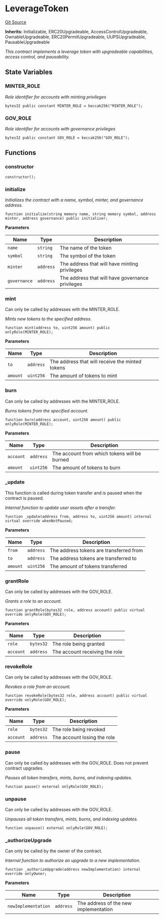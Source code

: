 # LeverageToken
[Git Source](https://github.com/Convexity-Research/plaza-evm/blob/6476279397e46b4a2f67f3c7fe6b87911498d73b/src/LeverageToken.sol)

**Inherits:**
Initializable, ERC20Upgradeable, AccessControlUpgradeable, OwnableUpgradeable, ERC20PermitUpgradeable, UUPSUpgradeable, PausableUpgradeable

*This contract implements a leverage token with upgradeable capabilities, access control, and pausability.*


## State Variables
### MINTER_ROLE
*Role identifier for accounts with minting privileges*


```solidity
bytes32 public constant MINTER_ROLE = keccak256("MINTER_ROLE");
```


### GOV_ROLE
*Role identifier for accounts with governance privileges*


```solidity
bytes32 public constant GOV_ROLE = keccak256("GOV_ROLE");
```


## Functions
### constructor


```solidity
constructor();
```

### initialize

*Initializes the contract with a name, symbol, minter, and governance address.*


```solidity
function initialize(string memory name, string memory symbol, address minter, address governance) public initializer;
```
**Parameters**

|Name|Type|Description|
|----|----|-----------|
|`name`|`string`|The name of the token|
|`symbol`|`string`|The symbol of the token|
|`minter`|`address`|The address that will have minting privileges|
|`governance`|`address`|The address that will have governance privileges|


### mint

Can only be called by addresses with the MINTER_ROLE.

*Mints new tokens to the specified address.*


```solidity
function mint(address to, uint256 amount) public onlyRole(MINTER_ROLE);
```
**Parameters**

|Name|Type|Description|
|----|----|-----------|
|`to`|`address`|The address that will receive the minted tokens|
|`amount`|`uint256`|The amount of tokens to mint|


### burn

Can only be called by addresses with the MINTER_ROLE.

*Burns tokens from the specified account.*


```solidity
function burn(address account, uint256 amount) public onlyRole(MINTER_ROLE);
```
**Parameters**

|Name|Type|Description|
|----|----|-----------|
|`account`|`address`|The account from which tokens will be burned|
|`amount`|`uint256`|The amount of tokens to burn|


### _update

This function is called during token transfer and is paused when the contract is paused.

*Internal function to update user assets after a transfer.*


```solidity
function _update(address from, address to, uint256 amount) internal virtual override whenNotPaused;
```
**Parameters**

|Name|Type|Description|
|----|----|-----------|
|`from`|`address`|The address tokens are transferred from|
|`to`|`address`|The address tokens are transferred to|
|`amount`|`uint256`|The amount of tokens transferred|


### grantRole

Can only be called by addresses with the GOV_ROLE.

*Grants a role to an account.*


```solidity
function grantRole(bytes32 role, address account) public virtual override onlyRole(GOV_ROLE);
```
**Parameters**

|Name|Type|Description|
|----|----|-----------|
|`role`|`bytes32`|The role being granted|
|`account`|`address`|The account receiving the role|


### revokeRole

Can only be called by addresses with the GOV_ROLE.

*Revokes a role from an account.*


```solidity
function revokeRole(bytes32 role, address account) public virtual override onlyRole(GOV_ROLE);
```
**Parameters**

|Name|Type|Description|
|----|----|-----------|
|`role`|`bytes32`|The role being revoked|
|`account`|`address`|The account losing the role|


### pause

Can only be called by addresses with the GOV_ROLE. Does not prevent contract upgrades.

*Pauses all token transfers, mints, burns, and indexing updates.*


```solidity
function pause() external onlyRole(GOV_ROLE);
```

### unpause

Can only be called by addresses with the GOV_ROLE.

*Unpauses all token transfers, mints, burns, and indexing updates.*


```solidity
function unpause() external onlyRole(GOV_ROLE);
```

### _authorizeUpgrade

Can only be called by the owner of the contract.

*Internal function to authorize an upgrade to a new implementation.*


```solidity
function _authorizeUpgrade(address newImplementation) internal override onlyOwner;
```
**Parameters**

|Name|Type|Description|
|----|----|-----------|
|`newImplementation`|`address`|The address of the new implementation|



